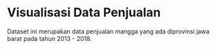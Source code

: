 # Visualisasi Data Penjualan 
Dataset ini merupakan data penjualan mangga yang ada diprovinsi jawa barat pada tahun 2013 - 2018.
